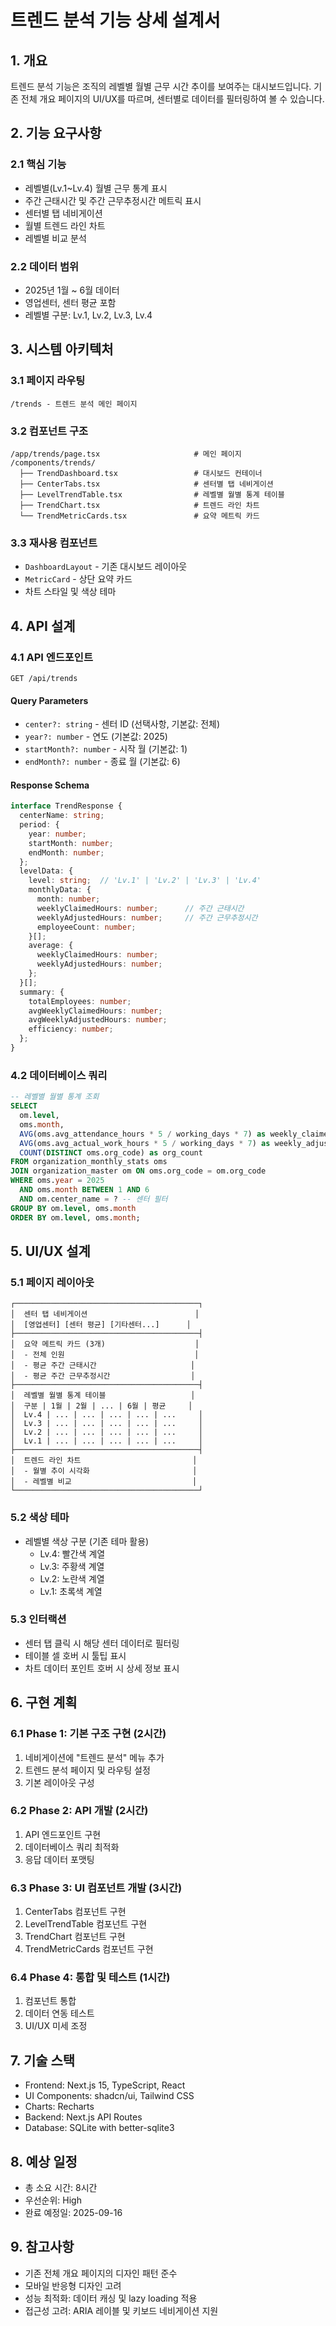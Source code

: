 # 트렌드 분석 기능 상세 설계서

## 1. 개요
트렌드 분석 기능은 조직의 레벨별 월별 근무 시간 추이를 보여주는 대시보드입니다.
기존 전체 개요 페이지의 UI/UX를 따르며, 센터별로 데이터를 필터링하여 볼 수 있습니다.

## 2. 기능 요구사항

### 2.1 핵심 기능
- 레벨별(Lv.1~Lv.4) 월별 근무 통계 표시
- 주간 근태시간 및 주간 근무추정시간 메트릭 표시
- 센터별 탭 네비게이션
- 월별 트렌드 라인 차트
- 레벨별 비교 분석

### 2.2 데이터 범위
- 2025년 1월 ~ 6월 데이터
- 영업센터, 센터 평균 포함
- 레벨별 구분: Lv.1, Lv.2, Lv.3, Lv.4

## 3. 시스템 아키텍처

### 3.1 페이지 라우팅
```
/trends - 트렌드 분석 메인 페이지
```

### 3.2 컴포넌트 구조
```
/app/trends/page.tsx                     # 메인 페이지
/components/trends/
  ├── TrendDashboard.tsx                 # 대시보드 컨테이너
  ├── CenterTabs.tsx                     # 센터별 탭 네비게이션
  ├── LevelTrendTable.tsx                # 레벨별 월별 통계 테이블
  ├── TrendChart.tsx                     # 트렌드 라인 차트
  └── TrendMetricCards.tsx               # 요약 메트릭 카드
```

### 3.3 재사용 컴포넌트
- `DashboardLayout` - 기존 대시보드 레이아웃
- `MetricCard` - 상단 요약 카드
- 차트 스타일 및 색상 테마

## 4. API 설계

### 4.1 API 엔드포인트
```
GET /api/trends
```

#### Query Parameters
- `center?: string` - 센터 ID (선택사항, 기본값: 전체)
- `year?: number` - 연도 (기본값: 2025)
- `startMonth?: number` - 시작 월 (기본값: 1)
- `endMonth?: number` - 종료 월 (기본값: 6)

#### Response Schema
```typescript
interface TrendResponse {
  centerName: string;
  period: {
    year: number;
    startMonth: number;
    endMonth: number;
  };
  levelData: {
    level: string;  // 'Lv.1' | 'Lv.2' | 'Lv.3' | 'Lv.4'
    monthlyData: {
      month: number;
      weeklyClaimedHours: number;      // 주간 근태시간
      weeklyAdjustedHours: number;     // 주간 근무추정시간
      employeeCount: number;
    }[];
    average: {
      weeklyClaimedHours: number;
      weeklyAdjustedHours: number;
    };
  }[];
  summary: {
    totalEmployees: number;
    avgWeeklyClaimedHours: number;
    avgWeeklyAdjustedHours: number;
    efficiency: number;
  };
}
```

### 4.2 데이터베이스 쿼리
```sql
-- 레벨별 월별 통계 조회
SELECT
  om.level,
  oms.month,
  AVG(oms.avg_attendance_hours * 5 / working_days * 7) as weekly_claimed_hours,
  AVG(oms.avg_actual_work_hours * 5 / working_days * 7) as weekly_adjusted_hours,
  COUNT(DISTINCT oms.org_code) as org_count
FROM organization_monthly_stats oms
JOIN organization_master om ON oms.org_code = om.org_code
WHERE oms.year = 2025
  AND oms.month BETWEEN 1 AND 6
  AND om.center_name = ? -- 센터 필터
GROUP BY om.level, oms.month
ORDER BY om.level, oms.month;
```

## 5. UI/UX 설계

### 5.1 페이지 레이아웃
```
┌─────────────────────────────────────────┐
│  센터 탭 네비게이션                        │
│  [영업센터] [센터 평균] [기타센터...]      │
├─────────────────────────────────────────┤
│  요약 메트릭 카드 (3개)                    │
│  - 전체 인원                             │
│  - 평균 주간 근태시간                     │
│  - 평균 주간 근무추정시간                  │
├─────────────────────────────────────────┤
│  레벨별 월별 통계 테이블                   │
│  구분 | 1월 | 2월 | ... | 6월 | 평균     │
│  Lv.4 | ... | ... | ... | ... | ...     │
│  Lv.3 | ... | ... | ... | ... | ...     │
│  Lv.2 | ... | ... | ... | ... | ...     │
│  Lv.1 | ... | ... | ... | ... | ...     │
├─────────────────────────────────────────┤
│  트렌드 라인 차트                         │
│  - 월별 추이 시각화                       │
│  - 레벨별 비교                           │
└─────────────────────────────────────────┘
```

### 5.2 색상 테마
- 레벨별 색상 구분 (기존 테마 활용)
  - Lv.4: 빨간색 계열
  - Lv.3: 주황색 계열
  - Lv.2: 노란색 계열
  - Lv.1: 초록색 계열

### 5.3 인터랙션
- 센터 탭 클릭 시 해당 센터 데이터로 필터링
- 테이블 셀 호버 시 툴팁 표시
- 차트 데이터 포인트 호버 시 상세 정보 표시

## 6. 구현 계획

### 6.1 Phase 1: 기본 구조 구현 (2시간)
1. 네비게이션에 "트렌드 분석" 메뉴 추가
2. 트렌드 분석 페이지 및 라우팅 설정
3. 기본 레이아웃 구성

### 6.2 Phase 2: API 개발 (2시간)
1. API 엔드포인트 구현
2. 데이터베이스 쿼리 최적화
3. 응답 데이터 포맷팅

### 6.3 Phase 3: UI 컴포넌트 개발 (3시간)
1. CenterTabs 컴포넌트 구현
2. LevelTrendTable 컴포넌트 구현
3. TrendChart 컴포넌트 구현
4. TrendMetricCards 컴포넌트 구현

### 6.4 Phase 4: 통합 및 테스트 (1시간)
1. 컴포넌트 통합
2. 데이터 연동 테스트
3. UI/UX 미세 조정

## 7. 기술 스택
- Frontend: Next.js 15, TypeScript, React
- UI Components: shadcn/ui, Tailwind CSS
- Charts: Recharts
- Backend: Next.js API Routes
- Database: SQLite with better-sqlite3

## 8. 예상 일정
- 총 소요 시간: 8시간
- 우선순위: High
- 완료 예정일: 2025-09-16

## 9. 참고사항
- 기존 전체 개요 페이지의 디자인 패턴 준수
- 모바일 반응형 디자인 고려
- 성능 최적화: 데이터 캐싱 및 lazy loading 적용
- 접근성 고려: ARIA 레이블 및 키보드 네비게이션 지원
